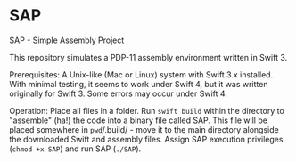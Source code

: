 # SAP

SAP - Simple Assembly Project

This repository simulates a PDP-11 assembly environment written in Swift 3. 

Prerequisites:
  A Unix-like (Mac or Linux) system with Swift 3.x installed. With minimal testing, it seems to work under Swift 4, but it was written originally for Swift 3. Some errors may occur under Swift 4.

Operation:
  Place all files in a folder. Run `swift build` within the directory to "assemble" (ha!) the code into a binary file called SAP. This file will be placed somewhere in `pwd`/.build/ - move it to the main directory alongside the downloaded Swift and assembly files. Assign SAP execution privileges (`chmod +x SAP`) and run SAP (`./SAP`). 
